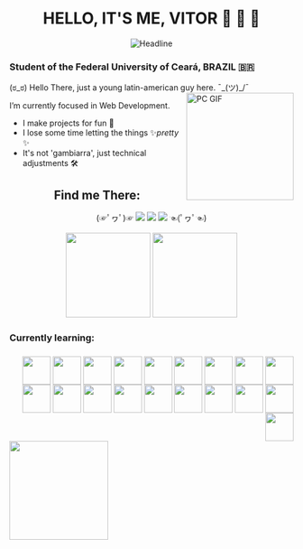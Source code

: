 <h1 align="center">HELLO, IT'S ME, VITOR 👋 👋 👋</h1>
<div align=center>
  <img src="https://readme-typing-svg.herokuapp.com?color=%236FDA44&size=32&center=true&vCenter=true&width=600&height=50&lines=Information+Systems+Student;Back-End+Developer;Problem+Solver;Freelancer;" alt="Headline"/>
</div>
<h3> Student of the Federal University of Ceará, BRAZIL 🇧🇷 </h3>

(ಠ_ಠ) Hello There, just a young latin-american guy here. ¯\_(ツ)_/¯
<img align="right" alt="PC GIF" src="https://github.com/TheDudeThatCode/TheDudeThatCode/blob/master/Assets/Developer.gif" width="190"/>

I’m currently focused in Web Development.
- I make projects for fun 👀
- I lose some time letting the things ✨*pretty* ✨
- It's not 'gambiarra', just technical adjustments 🛠

<div>
  <div align="center">
    <h2><strong>Find me There:</strong></h2>
    (☞ﾟヮﾟ)☞ 
    <a href="https://www.instagram.com/u.vito.duarte/" target="_blank"><img src="https://img.shields.io/badge/-Instagram-%23E4405F?style=for-the-badge&logo=instagram&logoColor=white" target="_blank"></a>
    <a href = "mailto:v02hx10@gmail.com"><img src="https://img.shields.io/badge/-Gmail-%23333?style=for-the-badge&logo=gmail&logoColor=white" target="_blank"></a>
    <a href="https://www.linkedin.com/in/vitor-hugo-1601bb21a" target="_blank"><img src="https://img.shields.io/badge/-LinkedIn-%230077B5?style=for-the-badge&logo=linkedin&logoColor=white" target="_blank"></a>
    ☜(ﾟヮﾟ☜)
  </div>
  <div align="center">
    <br>
      <img height="150em" src="https://github-readme-streak-stats.herokuapp.com/?user=Vitor-labs&layout=compact&langs_count=7&theme=tokyonight"/>
      <img height="150em" src="https://github-readme-stats.vercel.app/api?username=Vitor-labs&show_icons=true&theme=tokyonight&include_all_commits=true&count_private=true"/>
  </div>
  <h3><strong>Currently learning:</strong><h3>
  <div align="right" style="display: inline_block">
    <img align="center" width="50" height="50" src="https://cdn.jsdelivr.net/gh/devicons/devicon/icons/amazonwebservices/amazonwebservices-original.svg"/>
    <img align="center" width="50" height="50" src="https://cdn.jsdelivr.net/gh/devicons/devicon/icons/bash/bash-original.svg" />
    <img align="center" width="50" height="50" src="https://cdn.jsdelivr.net/gh/devicons/devicon/icons/coffeescript/coffeescript-original.svg" />
    <img align="center" width="50" height="50" src="https://cdn.jsdelivr.net/gh/devicons/devicon/icons/cplusplus/cplusplus-line.svg" />
    <img align="center" width="50" height="50" src="https://cdn.jsdelivr.net/gh/devicons/devicon/icons/django/django-plain.svg" />
    <img align="center" width="50" height="50" src="https://cdn.jsdelivr.net/gh/devicons/devicon/icons/docker/docker-original.svg" />
    <img align="center" width="50" height="50" src="https://cdn.jsdelivr.net/gh/devicons/devicon/icons/elixir/elixir-original.svg" />
    <img align="center" width="50" height="50" src="https://cdn.jsdelivr.net/gh/devicons/devicon/icons/flask/flask-original.svg" />
    <img align="center" width="50" height="50" src="https://cdn.jsdelivr.net/gh/devicons/devicon/icons/git/git-original.svg" />
    <img align="center" width="50" height="50" src="https://cdn.jsdelivr.net/gh/devicons/devicon/icons/grafana/grafana-original.svg" />
    <img align="center" width="50" height="50" src="https://cdn.jsdelivr.net/gh/devicons/devicon/icons/nodejs/nodejs-original.svg" />
    <img align="center" width="50" height="50" src="https://cdn.jsdelivr.net/gh/devicons/devicon/icons/linux/linux-plain.svg" />
    <img align="center" width="50" height="50" src="https://cdn.jsdelivr.net/gh/devicons/devicon/icons/python/python-original.svg" />
    <img align="center" width="50" height="50" src="https://cdn.jsdelivr.net/gh/devicons/devicon/icons/phoenix/phoenix-original.svg" />
    <img align="center" width="50" height="50" src="https://cdn.jsdelivr.net/gh/devicons/devicon/icons/react/react-original.svg" />
    <img align="center" width="50" height="50" src="https://cdn.jsdelivr.net/gh/devicons/devicon/icons/sqlalchemy/sqlalchemy-original.svg" />
    <img align="center" width="50" height="50" src="https://cdn.jsdelivr.net/gh/devicons/devicon/icons/sqlite/sqlite-original.svg" />
    <img align="center" width="50" height="50" src="https://cdn.jsdelivr.net/gh/devicons/devicon/icons/typescript/typescript-plain.svg" />
    <img align="center" width="50" height="50" src="https://cdn.jsdelivr.net/gh/devicons/devicon/icons/pytest/pytest-original.svg" />      
  </div>
  <div>
    <a href="https://github.com/Vitor-labs">
    <img height="175em" src="https://github-readme-stats.vercel.app/api/top-langs/?username=Vitor-labs&layout=compact&langs_count=6&theme=tokyonight"/>
  </div>
</div>
      

